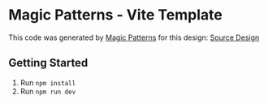 # Magic Patterns - Vite Template

This code was generated by [Magic Patterns](https://magicpatterns.com) for this design: [Source Design](https://www.magicpatterns.com/c/mcd6ncgawga6g1ttwhtvgv)

## Getting Started

1. Run `npm install`
2. Run `npm run dev`
